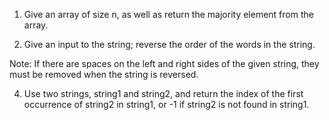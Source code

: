 1. Give an array of size n, as well as return the majority element from the array.

2. Give an input to the string; reverse the order of the words in the string.

Note: If there are spaces on the left and right sides of the given string, they
must be removed when the string is reversed.

4. Use two strings, string1 and string2, and return the index of the first occurrence of string2 in string1, or -1 if string2 is not found in string1. 
